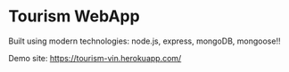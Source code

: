 # Tourism WebApp

Built using modern technologies: node.js, express, mongoDB, mongoose!!

Demo site: https://tourism-vin.herokuapp.com/
